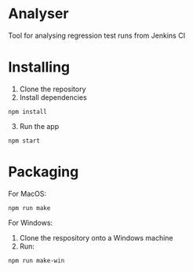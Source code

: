 # Analyser
Tool for analysing regression test runs from Jenkins CI

# Installing
1) Clone the repository
2) Install dependencies
```
npm install
```
3) Run the app
 ```
 npm start
```

# Packaging
For MacOS:
```
npm run make
```

For Windows:
1) Clone the respository onto a Windows machine
2) Run:
```
npm run make-win
```